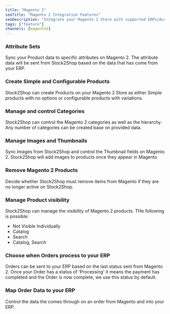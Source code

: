 ```yaml
---
title: "Magento 2"
seoTitle: "Magento 2 Integration Features"
seoDescription: "Integrate your Magento 2 Store with supported ERPs/Accounting Systems through Stock2Shop"
tags: ["feature"]
channels: [magento2]
---
```


<!-- 

username
password
log_enabled
url
check_order_items_linked

-->

<!-- attribute_set_id -->
### Attribute Sets
Sync your Product data to specific attributes on Magento 2. The attribute data will be sent from Stock2Shop based on 
the data that has come from your ERP. 

<!--
configurable_product_map
simple_product_map
-->
### Create Simple and Configurable Products
Stock2Shop can create Products on your Magento 2 Store as either Simple products with no options or configurable products
with variations. 


<!--
category_map
manage_categories
-->
### Manage and control Categories
Stock2Shop can control the Magento 2 categories as well as the hierarchy. Any number of categories can be created base on 
provided data.

<!--
manage_images
use_image_meta
-->
### Manage Images and Thumbnails
Sync Images from Stock2Shop and control the Thumbnail fields on Magento 2. Stock2Shop will add images to products once 
they appear in Magento

<!-- delete_products -->
### Remove Magento 2 Products
Decide whether Stock2Shop must remove items from Magento if they are no longer active on Stock2Shop.

<!-- manage_visibility -->
### Manage Product visibility
Stock2Shop can manage the visibility of Magento 2 products. THe following is possible:

- Not Visible Individually
- Catalog
- Search
- Catalog, Search

<!-- add_order_status -->
### Choose when Orders process to your ERP
Orders can be sent to your ERP based on the last status sent from Magento 2. Once your Order has a status of 
'Processing' it means the payment has completed and the Order is now complete, we use this status by default. 

<!-- order_map -->
### Map Order Data to your ERP
Control the data the comes through on an order from Magento and into your ERP.